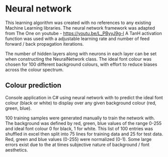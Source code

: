 # Neural network
This learning algorithm was created with no references to any existing Machine Learning libraries. The neural network framework
was adapted from The One on youtube - https://youtu.be/L_PByyJ9g-I
A TanH activation function was used with a adjustable learning rate and number of feed forward / back propagation iterations.

The number of hidden layers along with neurons in each layer can be set when constructing the NeuralNetwork class. 
The ideal font colour was chosen for 100 different background colours, with effort to reduce biases across the colour 
spectrum. 

## Colour prediction
Console application in C# using neural network with to predict the ideal font colour (black or white) to display over 
any given background colour (red, green, blue).

100 training samples were generated manually to train the network with. The background was defined by red, green, blue values of the range 0-255 and ideal font colour 0 for black, 1 for white.
This list of 100 entries was shuffled in excel then split into 75 lines for training data and 
25 for test data. Red, green and blue values (0-255) were normalized (0-1).
Some large errors exist due to the at times subjective nature of background / font aesthetics.
